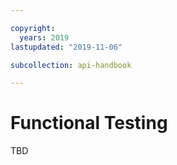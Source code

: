 ```yaml
---

copyright:
  years: 2019
lastupdated: "2019-11-06"

subcollection: api-handbook

---
```


# Functional Testing

TBD